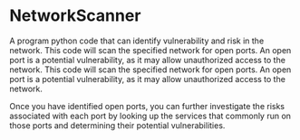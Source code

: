 # NetworkScanner
A program python code that can identify vulnerability and risk in the network. This code will scan the specified network for open ports. An open port is a potential vulnerability, as it may allow unauthorized access to the network. 
This code will scan the specified network for open ports. An open port is a potential vulnerability, as it may allow unauthorized access to the network.

Once you have identified open ports, you can further investigate the risks associated with each port by looking up the services that commonly run on those ports and determining their potential vulnerabilities.




